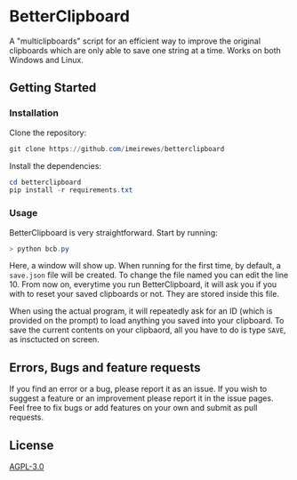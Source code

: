 # BetterClipboard
A "multiclipboards" script for an efficient way to improve the original clipboards which are only able to save one string at a time. Works on both Windows and Linux.

## Getting Started

### Installation

Clone the repository:
```powershell
git clone https://github.com/imeirewes/betterclipboard
```

Install the dependencies:

```powershell
cd betterclipboard
pip install -r requirements.txt
```

### Usage

BetterClipboard is very straightforward. Start by running:
```powershell
> python bcb.py
```

Here, a window will show up. When running for the first time, by default, a `save.json` file will be created. To change the file named you can edit the line 10.
From now on, everytime you run BetterClipboard, it will ask you if you with to reset your saved clipboards or not. They are stored inside this file.

When using the actual program, it will repeatedly ask for an ID (which is provided on the prompt) to load anything you saved into your clipboard. To save the current contents on your clipbaord, all you have to do is type `SAVE`, as insctucted on screen.

## Errors, Bugs and feature requests

If you find an error or a bug, please report it as an issue.
If you wish to suggest a feature or an improvement please report it in the issue pages.
Feel free to fix bugs or add features on your own and submit as pull requests.

## License
<a href="https://github.com/imeirewes/betterclipboard/blob/master/LICENSE"> AGPL-3.0 </a>
